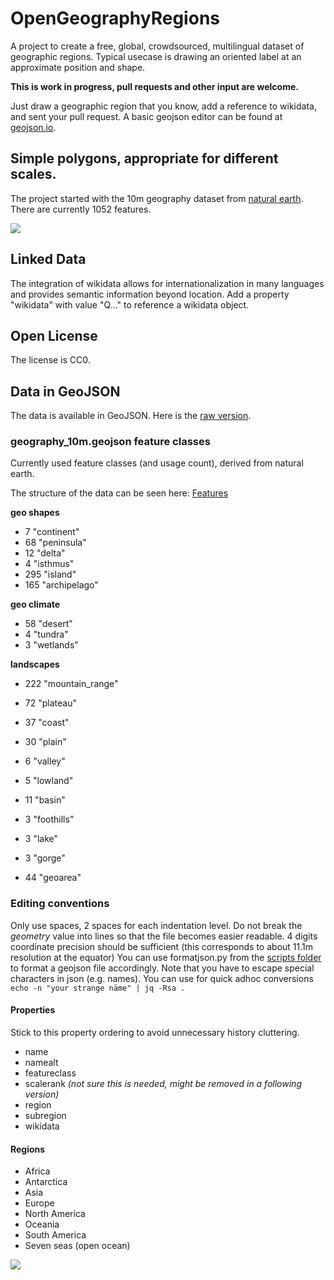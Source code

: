 # OpenGeographyRegions
A project to create a free, global, crowdsourced, multilingual dataset of geographic regions. Typical usecase is drawing an oriented label at an approximate position and shape.

**This is work in progress, pull requests and other input are welcome.**

Just draw a geographic region that you know, add a reference to wikidata, and sent your pull request. A basic geojson editor can be found at [geojson.io](http://geojson.io/).

## Simple polygons, appropriate for different scales.
The project started with the 10m geography dataset from [natural earth](https://www.naturalearthdata.com/). There are currently 1052 features.

![](resources/names.png)

## Linked Data
The integration of wikidata allows for internationalization in many languages and provides semantic information beyond location.
Add a property "wikidata" with value "Q..." to reference a wikidata object.

## Open License
The license is CC0.

## Data in GeoJSON
The data is available in GeoJSON. Here is the [raw version](https://github.com/dieterdreist/OpenGeographyRegions/raw/master/geojson/geography_10m.geojson).

### geography_10m.geojson feature classes
Currently used feature classes (and usage count), derived from natural earth.

The structure of the data can be seen here: [Features](Features.md)

**geo shapes**
*   7 "continent"
*  68 "peninsula"
*  12 "delta"
*   4 "isthmus"
* 295 "island"
* 165 "archipelago"

**geo climate**
*  58 "desert"
*   4 "tundra"
*   3 "wetlands"

**landscapes**
* 222 "mountain_range"
*  72 "plateau"
*  37 "coast"
*  30 "plain"
*   6 "valley"
*   5 "lowland"
*   11 "basin"
*   3 "foothills"
*   3 "lake"
*   3 "gorge"

*  44 "geoarea"

### Editing conventions
Only use spaces, 2 spaces for each indentation level. Do not break the *geometry* value into lines so that the file becomes easier readable. 4 digits coordinate precision should be sufficient (this corresponds to about 11.1m resolution at the equator)
You can use formatjson.py from the [scripts folder](scripts) to format a geojson file accordingly.
Note that you have to escape special characters in json (e.g. names). You can use for quick adhoc conversions `echo -n "your strange näme" | jq -Rsa .`
#### Properties
Stick to this property ordering to avoid unnecessary history cluttering.
* name
* namealt
* featureclass
* scalerank *(not sure this is needed, might be removed in a following version)*
* region
* subregion
* wikidata

#### Regions
* Africa
* Antarctica
* Asia
* Europe
* North America
* Oceania
* South America
* Seven seas (open ocean)

![](resources/regions.png)
